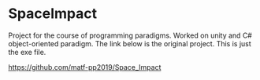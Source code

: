 # SpaceImpact
Project for the course of programming paradigms. Worked on unity and C# object-oriented paradigm. The link below is the original project. This is just the exe file.

https://github.com/matf-pp2019/Space_Impact
